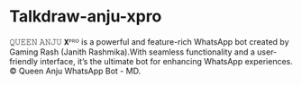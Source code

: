 # Talkdraw-anju-xpro
𝚀𝚄𝙴𝙴𝙽 𝙰𝙽𝙹𝚄 𝗫ᴾᴿᴼ is a powerful and feature-rich WhatsApp bot created by Gaming Rash (Janith Rashmika).With seamless functionality and a user-friendly interface, it’s the ultimate bot for enhancing WhatsApp experiences. © Queen Anju WhatsApp Bot - MD.
